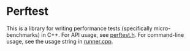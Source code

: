 # Perftest

This is a library for writing performance tests (specifically micro-benchmarks) in C++.
For API usage, see [perftest.h](include/perftest/perftest.h).
For command-line usage, see the usage string in [runner.cpp](runner.cpp).
